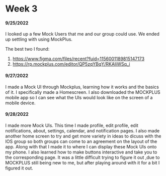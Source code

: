 # Week 3


#### **9/25/2022**
I looked up a few Mock Users that me and our group could use. We ended up settling with using MockPlus.

The best two I found:
1. https://www.figma.com/files/recent?fuid=1156001189815147173
2. https://rp.mockplus.com/editor/QP5zqYBqY/RKAIiWSq_i


#### **9/27/2022**
I made a Mock UI through Mockplus, learning how it works and the basics of it. I specifically made a Homescreen. I also downloaded the MOCKPLUS mobile app so I can see what the UIs would look like on  the screen of a mobile device. 




#### **9/28/2022**
I made more Mock UIs. This time I made profile, edit profile, edit notifications, about, settings, calendar, and notification pages. I also made another home screen to try and get more variety in ideas to dicuss with the IOS group so both groups can come to an agreement on the layout of the app. Along with that I made it to where I can display these Mock UIs onto my phone. I also learned how to make buttons interactive and take you to the corresponding page. It was a little difficult trying to figure it out ,due to MOCKPLUS still being new to me, but after playing around with it for a bit I figured it out. 
